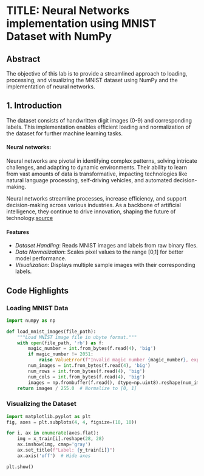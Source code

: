 # TITLE: Neural Networks implementation using MNIST Dataset with NumPy

## Abstract
The objective of this lab is to provide a streamlined approach to loading, processing, and visualizing the MNIST dataset using NumPy and the implementation of neural networks.

## 1. Introduction
The dataset consists of handwritten digit images (0-9) and corresponding labels. This implementation enables efficient loading and normalization of the dataset for further machine learning tasks.

#### Neural networks:
Neural networks are pivotal in identifying complex patterns, solving intricate challenges, and adapting to dynamic environments. Their ability to learn from vast amounts of data is transformative, impacting technologies like natural language processing, self-driving vehicles, and automated decision-making.

Neural networks streamline processes, increase efficiency, and support decision-making across various industries. As a backbone of artificial intelligence, they continue to drive innovation, shaping the future of technology.[source](https://www.geeksforgeeks.org/neural-networks-a-beginners-guide/)

#### Features
- *Dataset Handling*: Reads MNIST images and labels from raw binary files.
- *Data Normalization*: Scales pixel values to the range [0,1] for better model performance.
- *Visualization*: Displays multiple sample images with their corresponding labels.

## Code Highlights
### Loading MNIST Data
```python
import numpy as np

def load_mnist_images(file_path):
    """Load MNIST image file in ubyte format."""
    with open(file_path, 'rb') as f:
        magic_number = int.from_bytes(f.read(4), 'big')
        if magic_number != 2051:
            raise ValueError(f"Invalid magic number {magic_number}, expected 2051")
        num_images = int.from_bytes(f.read(4), 'big')
        num_rows = int.from_bytes(f.read(4), 'big')
        num_cols = int.from_bytes(f.read(4), 'big')
        images = np.frombuffer(f.read(), dtype=np.uint8).reshape(num_images, num_rows * num_cols)
    return images / 255.0  # Normalize to [0, 1]
```

### Visualizing the Dataset
```python
import matplotlib.pyplot as plt
fig, axes = plt.subplots(4, 4, figsize=(10, 10))

for i, ax in enumerate(axes.flat):
    img = x_train[i].reshape(28, 28)
    ax.imshow(img, cmap='gray')
    ax.set_title(f"Label: {y_train[i]}")
    ax.axis('off')  # Hide axes

plt.show()
```

